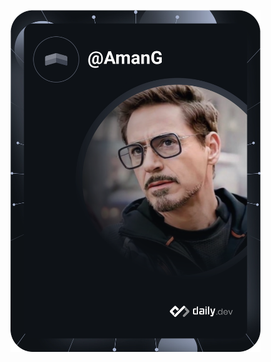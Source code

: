 <a href="https://app.daily.dev/AmanG"><img src="https://github.com/tavisca-agupta/tavisca-agupta/blob/master/devcard.svg" width="400" alt="Aman Gupta's Dev Card"/></a>
